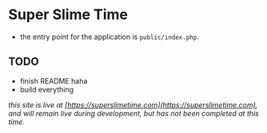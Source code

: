 # Super Slime Time

 - the entry point for the application is `public/index.php`.

 ## TODO

 - finish README haha
 - build everything

*this site is live at [https://superslimetime.com](https://superslimetime.com), and will remain live during development, but has not been completed at this time.*